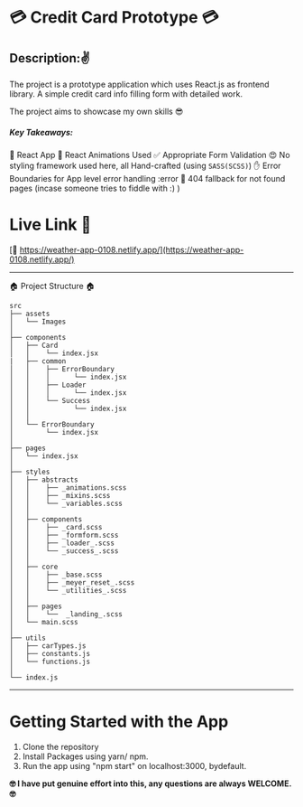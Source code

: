 # :credit_card: Credit Card Prototype :credit_card:

## Description::v:

The project is a prototype application which uses React.js as frontend library. A simple credit card info filling form with detailed work.

The project aims to showcase my own skills :sunglasses:

##### Key Takeaways:

:dash: React App
:hatching_chick: React Animations Used
:white_check_mark: Appropriate Form Validation
:heart_eyes: No styling framework used here, all Hand-crafted (using `SASS(SCSS)`)
:hand: Error Boundaries for App level error handling :error
:no_entry_sign: 404 fallback for not found pages (incase someone tries to fiddle with :) )

# Live Link :facepunch:

[:link: https://weather-app-0108.netlify.app/](https://weather-app-0108.netlify.app/)

---

:house: Project Structure :house:

```
src
├── assets
│   └── Images
│
├── components
│   ├── Card
│   │    └── index.jsx
|   ├── common
│   │    ├── ErrorBoundary
│   │    │      └── index.jsx
│   │    ├── Loader
│   │    │      └── index.jsx
│   │    └── Success
│   │           └── index.jsx
│   │
│   └── ErrorBoundary
│        └── index.jsx
│
├── pages
│   └── index.jsx
│
├── styles
│   ├── abstracts
│   │    ├── _animations.scss
│   │    ├── _mixins.scss
│   │    └── _variables.scss
│   │
│   ├── components
│   │    ├── _card.scss
│   │    ├── _formform.scss
│   │    ├── _loader_.scss
│   │    └── _success_.scss
│   │
│   ├── core
│   │    ├── _base.scss
│   │    ├── _meyer_reset_.scss
│   │    └── _utilities_.scss
│   │
│   ├── pages
│   │    └──  _landing_.scss
│   └── main.scss
│
├── utils
│   ├── carTypes.js
│   ├── constants.js
│   └── functions.js
│
└── index.js
```

---

# Getting Started with the App

1. Clone the repository
2. Install Packages using yarn/ npm.
3. Run the app using "npm start" on localhost:3000, bydefault.

**:nerd_face: I have put genuine effort into this, any questions are always WELCOME.:nerd_face:**
